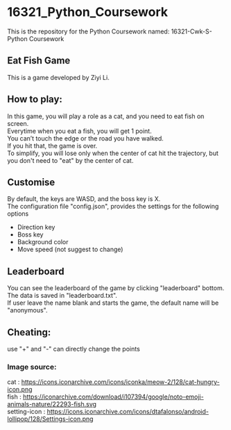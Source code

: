 # 16321_Python_Coursework

This is the repository for the Python Coursework named: 16321-Cwk-S-Python Coursework

## Eat Fish Game
This is a game developed by Ziyi Li.

## How to play:
In this game, you will play a role as a cat, and you need to eat fish on screen.  
Everytime when you eat a fish, you will get 1 point.  
You can’t touch the edge or the road you have walked.  
If you hit that, the game is over.  
To simplify, you will lose only when the center of cat hit the trajectory, but you don't need to "eat" by the center of cat.  

## Customise
By default, the keys are WASD, and the boss key is X.  
The configuration file "config.json", provides the settings for the following options
* Direction key
* Boss key
* Background color
* Move speed (not suggest to change)

## Leaderboard
You can see the leaderboard of the game by clicking "leaderboard" bottom.  
The data is saved in "leaderboard.txt".  
If user leave the name blank and starts the game, the default name will be "anonymous".

## Cheating:
use "+" and "-" can directly change the points

### Image source:

cat : https://icons.iconarchive.com/icons/iconka/meow-2/128/cat-hungry-icon.png  
fish : https://iconarchive.com/download/i107394/google/noto-emoji-animals-nature/22293-fish.svg  
setting-icon : https://icons.iconarchive.com/icons/dtafalonso/android-lollipop/128/Settings-icon.png  
